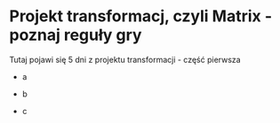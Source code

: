 # Projekt transformacj, czyli Matrix - poznaj reguły gry

Tutaj pojawi się 5 dni z projektu transformacji - część pierwsza

- a

- b

- c

